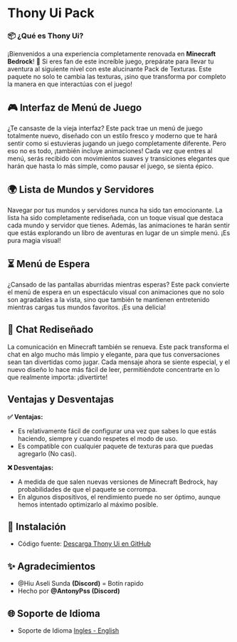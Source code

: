 # Thony Ui Pack

### 📦 ¿Qué es Thony Ui?
¡Bienvenidos a una experiencia completamente renovada en **Minecraft Bedrock**! 🎉 Si eres fan de este increíble juego, prepárate para llevar tu aventura al siguiente nivel con este alucinante Pack de Texturas. Este paquete no solo te cambia las texturas, ¡sino que transforma por completo la manera en que interactúas con el juego!

## 🎮 Interfaz de Menú de Juego
¿Te cansaste de la vieja interfaz? Este pack trae un menú de juego totalmente nuevo, diseñado con un estilo fresco y moderno que te hará sentir como si estuvieras jugando un juego completamente diferente. Pero eso no es todo, ¡también incluye animaciones! Cada vez que entres al menú, serás recibido con movimientos suaves y transiciones elegantes que harán que hasta lo más simple, como pausar el juego, se sienta épico.

## 🌍 Lista de Mundos y Servidores
Navegar por tus mundos y servidores nunca ha sido tan emocionante. La lista ha sido completamente rediseñada, con un toque visual que destaca cada mundo y servidor que tienes. Además, las animaciones te harán sentir que estás explorando un libro de aventuras en lugar de un simple menú. ¡Es pura magia visual!

## ⏳ Menú de Espera
¿Cansado de las pantallas aburridas mientras esperas? Este pack convierte el menú de espera en un espectáculo visual con animaciones que no solo son agradables a la vista, sino que también te mantienen entretenido mientras cargas tus mundos favoritos. ¡Es una delicia!

## 💬 Chat Rediseñado
La comunicación en Minecraft también se renueva. Este pack transforma el chat en algo mucho más limpio y elegante, para que tus conversaciones sean tan divertidas como jugar. Cada mensaje ahora se siente especial, y el nuevo diseño lo hace más fácil de leer, permitiéndote concentrarte en lo que realmente importa: ¡divertirte!

## Ventajas y Desventajas

**✅ Ventajas:**
- Es relativamente fácil de configurar una vez que sabes lo que estás haciendo, siempre y cuando respetes el modo de uso.
- Es compatible con cualquier paquete de texturas para que puedas agregarlo (No casi).

**❌ Desventajas:**
- A medida de que salen nuevas versiones de Minecraft Bedrock, hay probabilidades de que el paquete se corrompa.
- En algunos dispositivos, el rendimiento puede no ser óptimo, aunque hemos intentado optimizarlo al máximo posible.

## 📂 Instalación
- Código fuente: [Descarga Thony Ui en GitHub](none)

## ✨ Agradecimientos
- @Hiu Aseli Sunda **(Discord)** = Botín rapido
- Hecho por **@AntonyPss (Discord)**

## 🌐 Soporte de Idioma
- Soporte de Idioma [Ingles - English ](/README.md)